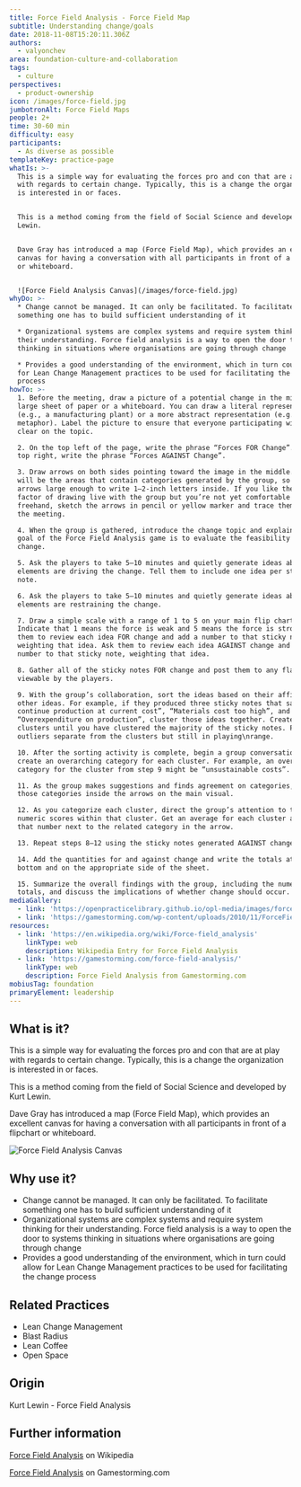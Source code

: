 ```yaml
---
title: Force Field Analysis - Force Field Map
subtitle: Understanding change/goals
date: 2018-11-08T15:20:11.306Z
authors:
  - valyonchev
area: foundation-culture-and-collaboration
tags:
  - culture
perspectives:
  - product-ownership
icon: /images/force-field.jpg
jumbotronAlt: Force Field Maps
people: 2+
time: 30-60 min
difficulty: easy
participants:
  - As diverse as possible
templateKey: practice-page
whatIs: >-
  This is a simple way for evaluating the forces pro and con that are at play
  with regards to certain change. Typically, this is a change the organization
  is interested in or faces.


  This is a method coming from the field of Social Science and developed by Kurt
  Lewin.


  Dave Gray has introduced a map (Force Field Map), which provides an excellent
  canvas for having a conversation with all participants in front of a flipchart
  or whiteboard.


  ![Force Field Analysis Canvas](/images/force-field.jpg)
whyDo: >-
  * Change cannot be managed. It can only be facilitated. To facilitate
  something one has to build sufficient understanding of it

  * Organizational systems are complex systems and require system thinking for
  their understanding. Force field analysis is a way to open the door to systems
  thinking in situations where organisations are going through change

  * Provides a good understanding of the environment, which in turn could allow
  for Lean Change Management practices to be used for facilitating the change
  process
howTo: >-
  1. Before the meeting, draw a picture of a potential change in the middle of a
  large sheet of paper or a whiteboard. You can draw a literal representation
  (e.g., a manufacturing plant) or a more abstract representation (e.g., a
  metaphor). Label the picture to ensure that everyone participating will be
  clear on the topic.

  2. On the top left of the page, write the phrase “Forces FOR Change”. On the
  top right, write the phrase “Forces AGAINST Change”.

  3. Draw arrows on both sides pointing toward the image in the middle. These
  will be the areas that contain categories generated by the group, so make the
  arrows large enough to write 1–2-inch letters inside. If you like the “wow”
  factor of drawing live with the group but you’re not yet comfortable with
  freehand, sketch the arrows in pencil or yellow marker and trace them during
  the meeting.

  4. When the group is gathered, introduce the change topic and explain that the
  goal of the Force Field Analysis game is to evaluate the feasibility of that
  change.

  5. Ask the players to take 5–10 minutes and quietly generate ideas about what
  elements are driving the change. Tell them to include one idea per sticky
  note.

  6. Ask the players to take 5–10 minutes and quietly generate ideas about what
  elements are restraining the change.

  7. Draw a simple scale with a range of 1 to 5 on your main flip chart.
  Indicate that 1 means the force is weak and 5 means the force is strong. Ask
  them to review each idea FOR change and add a number to that sticky note,
  weighting that idea. Ask them to review each idea AGAINST change and add a
  number to that sticky note, weighting that idea.

  8. Gather all of the sticky notes FOR change and post them to any flat surface
  viewable by the players.

  9. With the group’s collaboration, sort the ideas based on their affinity to
  other ideas. For example, if they produced three sticky notes that say “Can’t
  continue production at current cost”, “Materials cost too high”, and
  “Overexpenditure on production”, cluster those ideas together. Create multiple
  clusters until you have clustered the majority of the sticky notes. Place
  outliers separate from the clusters but still in playing\nrange.

  10. After the sorting activity is complete, begin a group conversation to
  create an overarching category for each cluster. For example, an overarching
  category for the cluster from step 9 might be “unsustainable costs”.

  11. As the group makes suggestions and finds agreement on categories, write
  those categories inside the arrows on the main visual.

  12. As you categorize each cluster, direct the group’s attention to the
  numeric scores within that cluster. Get an average for each cluster and write
  that number next to the related category in the arrow.

  13. Repeat steps 8–12 using the sticky notes generated AGAINST change.

  14. Add the quantities for and against change and write the totals at the
  bottom and on the appropriate side of the sheet.

  15. Summarize the overall findings with the group, including the numeric
  totals, and discuss the implications of whether change should occur.
mediaGallery:
  - link: 'https://openpracticelibrary.github.io/opl-media/images/force-field.jpg'
  - link: 'https://gamestorming.com/wp-content/uploads/2010/11/ForceField-300x237.png'
resources:
  - link: 'https://en.wikipedia.org/wiki/Force-field_analysis'
    linkType: web
    description: Wikipedia Entry for Force Field Analysis
  - link: 'https://gamestorming.com/force-field-analysis/'
    linkType: web
    description: Force Field Analysis from Gamestorming.com
mobiusTag: foundation
primaryElement: leadership
---
```

## What is it?

This is a simple way for evaluating the forces pro and con that are at play with regards to certain change. Typically, this is a change the organization is interested in or faces.

This is a method coming from the field of Social Science and developed by Kurt Lewin.

Dave Gray has introduced a map (Force Field Map), which provides an excellent canvas for having a conversation with all participants in front of a flipchart or whiteboard.

![Force Field Analysis Canvas](/images/force-field.jpg)

## Why use it?

* Change cannot be managed. It can only be facilitated. To facilitate something one has to build sufficient understanding of it
* Organizational systems are complex systems and require system thinking for their understanding. Force field analysis is a way to open the door to systems thinking in situations where organisations are going through change
* Provides a good understanding of the environment, which in turn could allow for Lean Change Management practices to be used for facilitating the change process

## Related Practices

* Lean Change Management
* Blast Radius
* Lean Coffee
* Open Space

## Origin

Kurt Lewin - Force Field Analysis

## Further information

[Force Field Analysis](https://en.wikipedia.org/wiki/Force-field_analysis) on Wikipedia

[Force Field Analysis](https://gamestorming.com/force-field-analysis/) on Gamestorming.com

##
